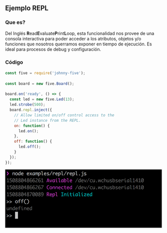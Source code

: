 ## Ejemplo REPL

### Que es?
Del Inglés **R**ead**E**valuate**P**rint**L**oop, esta funcionalidad nos provee de una consola interactiva para poder acceder a los atributos, objetos y/o funciones que nosotros querramos exponer en tiempo de ejecución. Es ideal para procesos de debug y configuración.

### Código
```javascript
const five = require('johnny-five');

const board = new five.Board();

board.on('ready', () => {
  const led = new five.Led(13);
  led.strobe(500);
  board.repl.inject({
    // Allow limited on/off control access to the
    // Led instance from the REPL.
    on: function() {
      led.on();
    },
    off: function() {
      led.off();
    }
  });
});

```

![ejemplo repl](../../assets/repl.png)